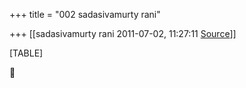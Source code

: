 +++
title = "002 sadasivamurty rani"

+++
[[sadasivamurty rani	2011-07-02, 11:27:11 [Source](https://groups.google.com/g/bvparishat/c/CEP7iGtDTCs)]]



[TABLE]



